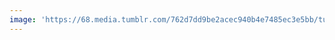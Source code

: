```yaml
---
image: 'https://68.media.tumblr.com/762d7dd9be2acec940b4e7485ec3e5bb/tumblr_of4vcxsAJq1tbdx3so1_1280.jpg'
---
```

